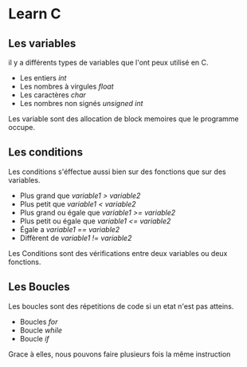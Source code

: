 # Learn C
## Les variables
il y a différents types de variables que l'ont peux utilisé en C.
- Les entiers *int*
- Les nombres à virgules *float*
- Les caractères *char*
- Les nombres non signés *unsigned int*

Les variable sont des allocation de block memoires que le programme occupe.

## Les conditions
Les conditions s'éffectue aussi bien sur des fonctions que sur des variables.
- Plus grand que *variable1 > variable2*
- Plus petit que *variable1 < variable2*
- Plus grand ou égale que *variable1 >= variable2*
- Plus petit ou égale que *variable1 <= variable2*
- Égale a *variable1 == variable2*
- Diffèrent de *variable1 != variable2*

Les Conditions sont des vérifications entre deux variables ou deux fonctions.

## Les Boucles
Les boucles sont des répetitions de code si un etat n'est pas atteins.
- Boucles *for*
- Boucle *while*
- Boucle *if*

Grace à elles, nous pouvons faire plusieurs fois la même instruction 
